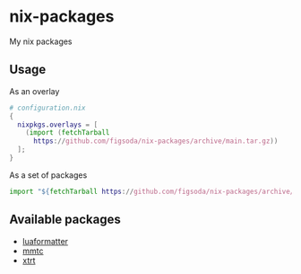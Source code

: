 # nix-packages

My nix packages


## Usage

As an overlay

```nix
# configuration.nix
{
  nixpkgs.overlays = [
    (import (fetchTarball
      https://github.com/figsoda/nix-packages/archive/main.tar.gz))
  ];
}
```

As a set of packages

```nix
import "${fetchTarball https://github.com/figsoda/nix-packages/archive/main.tar.gz}/packages.nix"
```


## Available packages

- [luaformatter](https://github.com/koihik/luaformatter)
- [mmtc](https://github.com/figsoda/mmtc)
- [xtrt](https://github.com/figsoda/xtrt)
